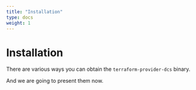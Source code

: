 ```yaml
---
title: "Installation"
type: docs
weight: 1
---
```


# Installation

There are various ways you can obtain the `terraform-provider-dcs` binary.

And we are going to present them now.
